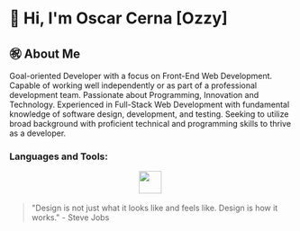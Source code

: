 # 👋 Hi, I'm Oscar Cerna [Ozzy]

## ㊗️ About Me 
<p> Goal-oriented Developer with a focus on Front-End Web Development. Capable of working well independently or as part of a professional development team. Passionate about Programming, Innovation and Technology. Experienced in Full-Stack Web Development with fundamental knowledge of software design, development, and testing. Seeking to utilize broad background with proficient technical and programming skills to thrive as a developer. </p>

### Languages and Tools:
<div align="center">
    <img src="https://icongr.am/devicon/angularjs-original.svg?size=128&color=currentColor" width="40" height="40"/>&nbsp;
</div>

> "Design is not just what it looks like and feels like. Design is how it works." - Steve Jobs






